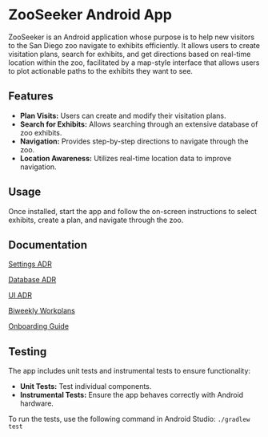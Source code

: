 ﻿# ZooSeeker Android App

ZooSeeker is an Android application whose purpose is to help new visitors to the San Diego zoo navigate to exhibits efficiently. It allows users to create visitation plans, search for exhibits, and get directions based on real-time location within the zoo, facilitated by a map-style interface that allows users to plot actionable paths to the exhibits they want to see.

## Features

- **Plan Visits:** Users can create and modify their visitation plans.
- **Search for Exhibits:** Allows searching through an extensive database of zoo exhibits.
- **Navigation:** Provides step-by-step directions to navigate through the zoo.
- **Location Awareness:** Utilizes real-time location data to improve navigation.

## Usage

Once installed, start the app and follow the on-screen instructions to select exhibits, create a plan, and navigate through the zoo.

## Documentation

[Settings ADR](./Project%20Management/ADR/Database%20ADR)

[Database ADR](./Project%20Management/ADR/Database%20ADR)

[UI ADR](./Project%20Management/ADR/UI_ADR.md)

[Biweekly Workplans](./Project%20Management/CSE112%20Workplans)

[Onboarding Guide](./Onboard.md)

## Testing

The app includes unit tests and instrumental tests to ensure functionality:

- **Unit Tests:** Test individual components.
- **Instrumental Tests:** Ensure the app behaves correctly with Android hardware.

To run the tests, use the following command in Android Studio:
`./gradlew test`
